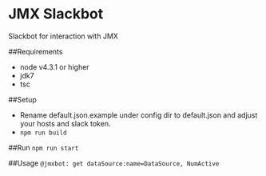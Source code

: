 # JMX Slackbot
Slackbot for interaction with JMX

##Requirements
* node v4.3.1 or higher
* jdk7
* tsc

##Setup
* Rename default.json.example under config dir to default.json and adjust your hosts and slack token.
* `npm run build`

##Run
`npm run start`

##Usage
`@jmxbot: get dataSource:name=DataSource, NumActive`

